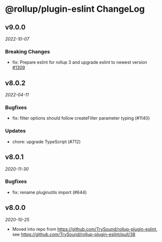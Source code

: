 # @rollup/plugin-eslint ChangeLog

## v9.0.0

_2022-10-07_

### Breaking Changes

- fix: Prepare eslint for rollup 3 and upgrade eslint to newest version [#1309](https://github.com/rollup/plugins/pull/1309)

## v8.0.2

_2022-04-11_

### Bugfixes

- fix: filter options should follow createFilter parameter typing (#1140)

### Updates

- chore: upgrade TypeScript (#712)

## v8.0.1

_2020-11-30_

### Bugfixes

- fix: rename pluginutils import (#644)

## v8.0.0

_2020-10-25_

- Moved into repo from https://github.com/TrySound/rollup-plugin-eslint, see https://github.com/TrySound/rollup-plugin-eslint/pull/38
